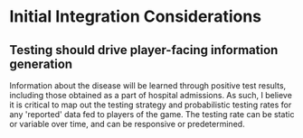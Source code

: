 
# Initial Integration Considerations

## Testing should drive player-facing information generation

Information about the disease will be learned through positive test results, including those obtained as a part of hospital admissions.
As such, I believe it is critical to map out the testing strategy and probabilistic testing rates for any 'reported' data fed to players of the game.
The testing rate can be static or variable over time, and can be responsive or predetermined.
